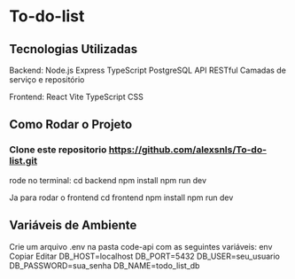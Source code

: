 # To-do-list

## Tecnologias Utilizadas

Backend:
Node.js
Express
TypeScript
PostgreSQL 
API RESTful
Camadas de serviço e repositório

Frontend:
React
Vite
TypeScript
CSS

## Como Rodar o Projeto
### Clone este repositorio https://github.com/alexsnls/To-do-list.git
rode no terminal:
cd backend
npm install
npm run dev

Ja para rodar o frontend
cd frontend
npm install
npm run dev

## Variáveis de Ambiente
Crie um arquivo .env na pasta code-api com as seguintes variáveis:
env
Copiar
Editar
DB_HOST=localhost
DB_PORT=5432
DB_USER=seu_usuario
DB_PASSWORD=sua_senha
DB_NAME=todo_list_db
